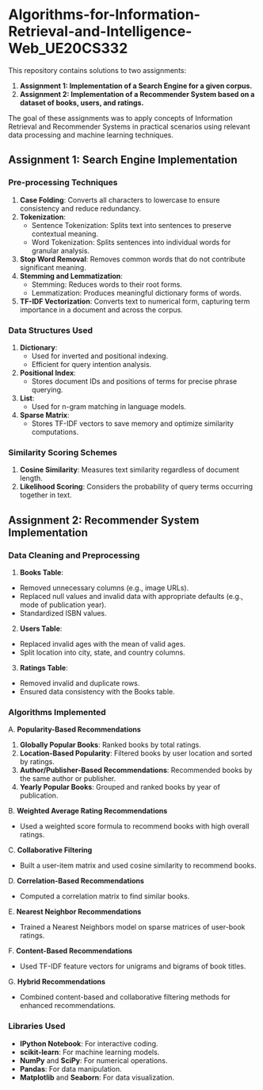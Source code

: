 # Algorithms-for-Information-Retrieval-and-Intelligence-Web_UE20CS332

This repository contains solutions to two assignments:

1. **Assignment 1: Implementation of a Search Engine for a given corpus.**
2. **Assignment 2: Implementation of a Recommender System based on a dataset of books, users, and ratings.**

The goal of these assignments was to apply concepts of Information Retrieval and Recommender Systems in practical scenarios using relevant data processing and machine learning techniques.

## Assignment 1: Search Engine Implementation
### Pre-processing Techniques
1. **Case Folding**: Converts all characters to lowercase to ensure consistency and reduce redundancy.
2. **Tokenization**:
    * Sentence Tokenization: Splits text into sentences to preserve contextual meaning.
    * Word Tokenization: Splits sentences into individual words for granular analysis.
3. **Stop Word Removal**: Removes common words that do not contribute significant meaning.
4. **Stemming and Lemmatization**:
    * Stemming: Reduces words to their root forms.
    * Lemmatization: Produces meaningful dictionary forms of words.
5. **TF-IDF Vectorization**: Converts text to numerical form, capturing term importance in a document and across the corpus.

### Data Structures Used
1. **Dictionary**:
    * Used for inverted and positional indexing.
    * Efficient for query intention analysis.
2. **Positional Index**:
    * Stores document IDs and positions of terms for precise phrase querying.
3. **List**:
    * Used for n-gram matching in language models.
4. **Sparse Matrix**:
    * Stores TF-IDF vectors to save memory and optimize similarity computations.

### Similarity Scoring Schemes
1. **Cosine Similarity**: Measures text similarity regardless of document length.
2. **Likelihood Scoring**: Considers the probability of query terms occurring together in text.


## Assignment 2: Recommender System Implementation
### Data Cleaning and Preprocessing
1. **Books Table**:
* Removed unnecessary columns (e.g., image URLs).
* Replaced null values and invalid data with appropriate defaults (e.g., mode of publication year).
* Standardized ISBN values.
2. **Users Table**:
* Replaced invalid ages with the mean of valid ages.
* Split location into city, state, and country columns.
3. **Ratings Table**:
* Removed invalid and duplicate rows.
* Ensured data consistency with the Books table.

### Algorithms Implemented
A. **Popularity-Based Recommendations**
   1. **Globally Popular Books**: Ranked books by total ratings.
   2. **Location-Based Popularity**: Filtered books by user location and sorted by ratings.
   3. **Author/Publisher-Based Recommendations**: Recommended books by the same author or publisher.
   4. **Yearly Popular Books**: Grouped and ranked books by year of publication.

B. **Weighted Average Rating Recommendations**
   * Used a weighted score formula to recommend books with high overall ratings.

C. **Collaborative Filtering**
   * Built a user-item matrix and used cosine similarity to recommend books.

D. **Correlation-Based Recommendations**
   * Computed a correlation matrix to find similar books.

E. **Nearest Neighbor Recommendations**
   * Trained a Nearest Neighbors model on sparse matrices of user-book ratings.

F. **Content-Based Recommendations**
   * Used TF-IDF feature vectors for unigrams and bigrams of book titles.

G. **Hybrid Recommendations**
   * Combined content-based and collaborative filtering methods for enhanced recommendations.

### Libraries Used
* **IPython Notebook**: For interactive coding.
* **scikit-learn**: For machine learning models.
* **NumPy** and **SciPy**: For numerical operations.
* **Pandas**: For data manipulation.
* **Matplotlib** and **Seaborn**: For data visualization.
